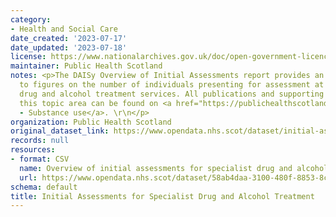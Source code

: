 ```yaml
---
category:
- Health and Social Care
date_created: '2023-07-17'
date_updated: '2023-07-18'
license: https://www.nationalarchives.gov.uk/doc/open-government-licence/version/3/
maintainer: Public Health Scotland
notes: <p>The DAISy Overview of Initial Assessments report provides an annual update
  to figures on the number of individuals presenting for assessment at specialist
  drug and alcohol treatment services. All publications and supporting material to
  this topic area can be found on <a href="https://publichealthscotland.scot/our-areas-of-work/substance-use/data-and-intelligence/drug-and-alcohol-information-system-daisy/#section-1">PHS
  - Substance use</a>. \r\n</p>
organization: Public Health Scotland
original_dataset_link: https://www.opendata.nhs.scot/dataset/initial-assessments-for-specialist-drug-and-alcohol-treatment
records: null
resources:
- format: CSV
  name: Overview of initial assessments for specialist drug and alcohol treatment
  url: https://www.opendata.nhs.scot/dataset/58ab4daa-3100-480f-8853-8cb2bebe442f/resource/b28684bc-3eca-493c-8410-5f062055dbc5/download/daisy_initial_assessments_by_geography_and_demographics.csv
schema: default
title: Initial Assessments for Specialist Drug and Alcohol Treatment
---
```

